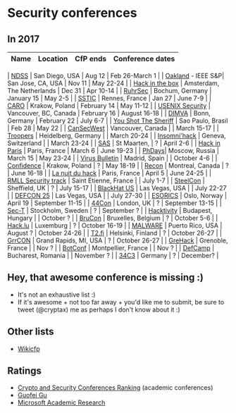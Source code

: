 # Security conferences 

## In 2017

| Name           | Location	| CfP ends |  Conference dates |
| --- | --- | --- | --- |

| [NDSS](http://www.internetsociety.org/events/ndss-symposium/ndss-symposium-2017/ndss-2017-programme/ndss-2017-call-papers) | San Diego, USA | Aug 12 | Feb 26-March 1 |
| [Oakland](http://www.ieee-security.org/TC/SP2017/index.html) - IEEE S&P| San Jose, CA, USA | Nov 11 | May 22-24 |
| [Hack in the box](http://conference.hitb.org/) | Amsterdam, The Netherlands | Dec 31 | Apr 10-14 |
| [RuhrSec](https://www.ruhrsec.de/2017/) | Bochum, Germany | January 15 | May 2-5 |
| [SSTIC](https://www.sstic.org) | Rennes, France | Jan 27 | June 7-9 |
| [CARO](http://2017.caro.org/) | Krakow, Poland | February 14  | May 11-12 |
| [USENIX Security](https://www.usenix.org/conference/usenixsecurity17) | Vancouver, BC, Canada | February 16 | August 16-18 | 
| [DIMVA](http://dimva2016.mondragon.edu/en) | Bonn, Germany | February 22 | July 6-7 |
| [You Shot The Sheriff](http://www.ysts.org/) | Sao Paulo, Brasil | Feb 28 | May 22 | 
| [CanSecWest](https://cansecwest.com/) | Vancouver, Canada | | March 15-17 |
| [Troopers](https://www.troopers.de/) | Heidelberg, Germany | | March 20-24 |
| [Insomni'hack](https://insomnihack.ch/) | Geneva, Switzerland | | March 23-24 |
| [SAS](https://sas.kaspersky.com/) | St Maarten, | ? | April 2-6 |
| [Hack in Paris](https://hackinparis.com/) | Paris, France | March 6 | June 19-23 |
| [PhDays](http://www.phdays.com/)| Moscow, Russia | March 15 | May 23-24 |
| [Virus Bulletin](https://www.virusbtn.com/conference/vb2017) | Madrid, Spain |  | October 4-6 |
| [Confidence](http://confidence.org.pl/en/) | Krakow, Poland | ? | May 18-19 |
| [Recon](http://recon.cx/) | Montreal, Canada | ? | June 16-18 |
| [La nuit du hack](https://www.nuitduhack.com/en/) | Paris, France | April 5 | June 24-25 |
| [RMLL Security track](https://2017.rmll.info/) | Saint Etienne, France |  | July 1-7 |
| [SteelCon](https://www.steelcon.info/) | Sheffield, UK | ? | July 15-17 |
| [BlackHat US](http://www.blackhat.com/) | Las Vegas, USA |  | July 22-27 |
| [DEFCON 25](https://www.defcon.org/) | Las Vegas, USA |  | July 27-30 |
| [ESORICS](https://www.ntnu.edu/esorics2017) | Oslo, Norway | April 19 | September 11-15 |
| [44Con](https://44con.com/) | London, UK | ? | September 13-15 |
| [Sec-T](http://www.sec-t.org/) | Stockholm, Sweden | ? | September ? |
| [Hacktivity](http://hacktivity.com) | Budapest, Hungary | | October ? |
| [BruCon](http://2016.brucon.org/) | Bruxelles, Belgium | ? | October 5-6 |
| [Hack.lu](http://2017.hack.lu/) | Luxemburg |  ? | October 16-19 |
| [MALWARE](http://isiom.wssrl.org/) | Puerto Rico, USA | August ? | October 24-26 |
| [T2.fi](http://t2.fi/conference/) | Helsinki, Finland | ? | October 26-27 |
| [GrrCON](http://grrcon.com/) | Grand Rapids, MI, USA | ? | October 26-27 |
| [GreHack](http://www.grehack.fr/) | Grenoble, France |  | Nov ? |
| [BotConf](https://www.botconf.eu/) | Montpellier, France | | Nov ? |
| [DefCamp](http://def.camp/) | Bucharest, Romania | | November ? |
| [34C3](https://www.ccc.de/en/) | Germany |  ? | December? |


## Hey, that awesome conference is missing :)

- It's not an exhaustive list :)
- If it's awesome + not too far away + you'd like me to submit, be sure to tweet (@cryptax) me as perhaps I don't know about it :)

## Other lists

- [Wikicfp](http://wikicfp.com)

## Ratings

- [Crypto and Security Conferences Ranking](http://icsd.i2r.a-star.edu.sg/staff/jianying/conference-ranking.html) (academic conferences)
- [Guofei Gu](http://faculty.cs.tamu.edu/guofei/sec_conf_stat.htm) 
- [Microsoft Academic Research](http://academic.research.microsoft.com/RankList?entitytype=3&topdomainid=2&subdomainid=2)
